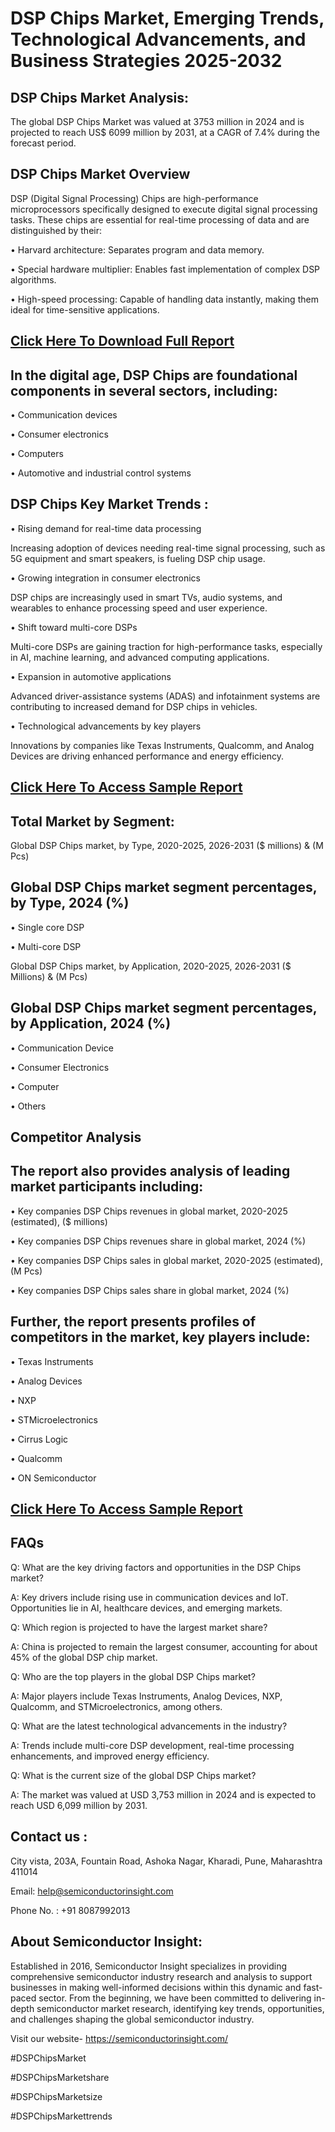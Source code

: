 DSP Chips Market, Emerging Trends, Technological Advancements, and Business Strategies 2025-2032
=
DSP Chips Market Analysis:
-
The global DSP Chips Market was valued at 3753 million in 2024 and is projected to reach US$ 6099 million by 2031, at a CAGR of 7.4% during the forecast period.

DSP Chips Market Overview
-
DSP (Digital Signal Processing) Chips are high-performance microprocessors specifically designed to execute digital signal processing tasks. These chips are essential for real-time processing of data and are distinguished by their:

•	Harvard architecture: Separates program and data memory.

•	Special hardware multiplier: Enables fast implementation of complex DSP algorithms.

•	High-speed processing: Capable of handling data instantly, making them ideal for time-sensitive applications.

[Click Here To Download Full Report](https://semiconductorinsight.com/report/dsp-chips-market/)
-
In the digital age, DSP Chips are foundational components in several sectors, including:
-
•	Communication devices

•	Consumer electronics

•	Computers

•	Automotive and industrial control systems

DSP Chips Key Market Trends  :
-
•	Rising demand for real-time data processing

Increasing adoption of devices needing real-time signal processing, such as 5G equipment and smart speakers, is fueling DSP chip usage.

•	Growing integration in consumer electronics

DSP chips are increasingly used in smart TVs, audio systems, and wearables to enhance processing speed and user experience.

•	Shift toward multi-core DSPs

Multi-core DSPs are gaining traction for high-performance tasks, especially in AI, machine learning, and advanced computing applications.

•	Expansion in automotive applications

Advanced driver-assistance systems (ADAS) and infotainment systems are contributing to increased demand for DSP chips in vehicles.

•	Technological advancements by key players

Innovations by companies like Texas Instruments, Qualcomm, and Analog Devices are driving enhanced performance and energy efficiency.

[Click Here To Access Sample Report](https://semiconductorinsight.com/download-sample-report/?product_id=90920)
-
Total Market by Segment:
-
Global DSP Chips market, by Type, 2020-2025, 2026-2031 ($ millions) & (M Pcs)

Global DSP Chips market segment percentages, by Type, 2024 (%)
-
•	Single core DSP

•	Multi-core DSP

Global DSP Chips market, by Application, 2020-2025, 2026-2031 ($ Millions) & (M Pcs)

Global DSP Chips market segment percentages, by Application, 2024 (%)
-
•	Communication Device

•	Consumer Electronics

•	Computer

•	Others

Competitor Analysis
-
The report also provides analysis of leading market participants including:
-
•	Key companies DSP Chips revenues in global market, 2020-2025 (estimated), ($ millions)

•	Key companies DSP Chips revenues share in global market, 2024 (%)

•	Key companies DSP Chips sales in global market, 2020-2025 (estimated), (M Pcs)

•	Key companies DSP Chips sales share in global market, 2024 (%)

Further, the report presents profiles of competitors in the market, key players include:
-
•	Texas Instruments

•	Analog Devices

•	NXP

•	STMicroelectronics

•	Cirrus Logic

•	Qualcomm

•	ON Semiconductor

[Click Here To Access Sample Report](https://semiconductorinsight.com/download-sample-report/?product_id=90920)
-
FAQs
-
Q: What are the key driving factors and opportunities in the DSP Chips market?

A: Key drivers include rising use in communication devices and IoT. Opportunities lie in AI, healthcare devices, and emerging markets.

Q: Which region is projected to have the largest market share?

A: China is projected to remain the largest consumer, accounting for about 45% of the global DSP chip market.

Q: Who are the top players in the global DSP Chips market?

A: Major players include Texas Instruments, Analog Devices, NXP, Qualcomm, and STMicroelectronics, among others.

Q: What are the latest technological advancements in the industry?

A: Trends include multi-core DSP development, real-time processing enhancements, and improved energy efficiency.

Q: What is the current size of the global DSP Chips market?

A: The market was valued at USD 3,753 million in 2024 and is expected to reach USD 6,099 million by 2031.

Contact us : 
-
City vista, 203A, Fountain Road, Ashoka Nagar, Kharadi, Pune, Maharashtra 411014

Email: help@semiconductorinsight.com

Phone No. : +91 8087992013

About Semiconductor Insight:
-
Established in 2016, Semiconductor Insight specializes in providing comprehensive semiconductor industry research and analysis to support businesses in making well-informed decisions within this dynamic and fast-paced sector. From the beginning, we have been committed to delivering in-depth semiconductor market research, identifying key trends, opportunities, and challenges shaping the global semiconductor industry.

Visit our website- https://semiconductorinsight.com/

#DSPChipsMarket 

#DSPChipsMarketshare

#DSPChipsMarketsize

#DSPChipsMarkettrends 
 
 


